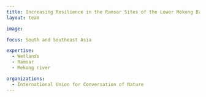 ```yaml
---
title: Increasing Resilience in the Ramsar Sites of the Lower Mekong Basin
layout: team

image: 

focus: South and Southeast Asia

expertise:
  - Wetlands
  - Ramsar
  - Mekong river

organizations:
  - International Union for Conversation of Nature
---
```

